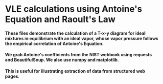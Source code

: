# VLE calculations using Antoine's Equation and Raoult's Law

#### These files demonstrate the calculation of a T-x-y diagram for ideal mixtures in equilibrium with an ideal vapor, whose vapor pressure follows the empirical correlation of Antoine's Equation.

#### We grab Antoine's coefficients from the NIST webbook using requests and BeautifulSoup. We also use numpy and matplotlib.

#### This is useful for illustrating extraction of data from structured web pages.